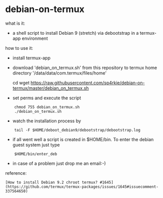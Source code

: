 # debian-on-termux

what is it:

- a shell script to install Debian 9 (stretch) via debootstrap in a termux-app environment

how to use it:

- install termux-app 
- download 'debian_on_termux.sh' from this repository to termux home directory '/data/data/com.termux/files/home'

    cd
    wget https://raw.githubusercontent.com/sp4rkie/debian-on-termux/master/debian_on_termux.sh

- set perms and execute the script
```
    chmod 755 debian_on_termux.sh
    ./debian_on_termux.sh
```
- watch the installation process by
```
    tail -F $HOME/deboot_debian9/debootstrap/debootstrap.log
```
- if all went well a script is created in $HOME/bin. To enter the debian guest system just type
```
    $HOME/bin/enter_deb
```
- in case of a problem just drop me an email:-)

reference:

    [How to install Debian 9.2 chroot termux? #1645](https://github.com/termux/termux-packages/issues/1645#issuecomment-337564650)
